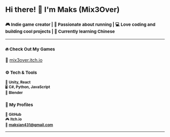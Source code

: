 # <sub>Hi there! 👋 I'm Maks (Mix3Over)</sub>

### <sub>🎮 Indie game creator | 🏃 Passionate about running | 💻 Love coding and building cool projects | 🏯 Currently learning Chinese</sub>  

---  
### <sub>🔥 Check Out My Games</sub>  
🔗 [mix3over.itch.io](https://mix3over.itch.io/)

### <sub>⚙️ Tech & Tools</sub>  
<sub>🚀 **Unity, React**</sub>  
<sub>🖥️ **C#, Python, JavaScript**</sub>  
<sub>🎨 **Blender**</sub>  

### <sub>📌 My Profiles</sub>  
<sub>📣 **GitHub**</sub>  
<sub>🎮 **Itch.io**</sub>  
<sub>📧 **maksian431@gmail.com**</sub>  

---
